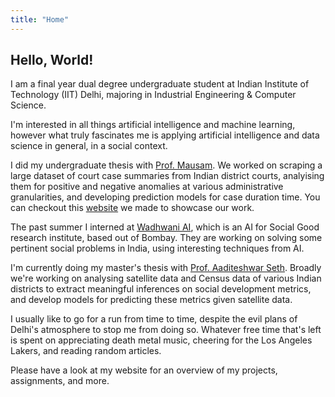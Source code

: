```yaml
---
title: "Home"
---
```


## Hello, World! 

I am a final year dual degree undergraduate student at Indian Institute of Technology (IIT) Delhi, majoring in Industrial Engineering & Computer Science. 

I'm interested in all things artificial intelligence and machine learning, however what truly fascinates me is applying artificial intelligence and data science in general, in a social context.

I did my undergraduate thesis with [Prof. Mausam](http://cse.iitd.ernet.in/~mausam/). We worked on scraping a large dataset of court case summaries from Indian district courts, analyising them for positive and negative anomalies at various administrative granularities, and developing prediction models for case duration time. You can checkout this [website](btp_website/home) we made to showcase our work.

The past summer I interned at [Wadhwani AI](https://wadhwaniai.org/), which is an AI for Social Good research institute, based out of Bombay. They are working on solving some pertinent social problems in India, using interesting techniques from AI.

I'm currently doing my master's thesis with [Prof. Aaditeshwar Seth](http://www.cse.iitd.ernet.in/~aseth/). Broadly we're working on analysing satellite data and Census data of various Indian districts to extract meaningful inferences on social development metrics, and develop models for predicting these metrics given satellite data.

I usually like to go for a run from time to time, despite the evil plans of Delhi's atmosphere to stop me from doing so. Whatever free time that's left is spent on appreciating death metal music, cheering for the Los Angeles Lakers, and reading random articles. 

Please have a look at my website for an overview of my projects, assignments, and more.

<!-- This website is still under construction, so please don't mind the broken links and bad humor! Please feel free to contact me at [sansiddh@gmail.com](mailto:sansiddh@gmail.com)! -->